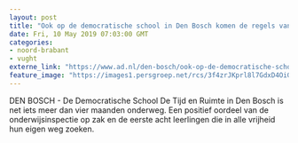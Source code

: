 ```yaml
---
layout: post
title: "Ook op de democratische school in Den Bosch komen de regels vanzelf"
date: Fri, 10 May 2019 07:03:00 GMT
categories: 
- noord-brabant 
- vught 
externe_link: "https://www.ad.nl/den-bosch/ook-op-de-democratische-school-in-den-bosch-komen-de-regels-vanzelf~a3ab48c8/"
feature_image: "https://images1.persgroep.net/rcs/3f4zrJKprl8l7GdxD4OiG5FsgHY/diocontent/147457263/_fitwidth/400/?appId=21791a8992982cd8da851550a453bd7f&quality=0.7"
---
```


DEN BOSCH - De Democratische School De Tijd en Ruimte in Den Bosch is net iets meer dan vier maanden onderweg. Een positief oordeel van de onderwijsinspectie op zak en de eerste acht leerlingen die in alle vrijheid hun eigen weg zoeken.
